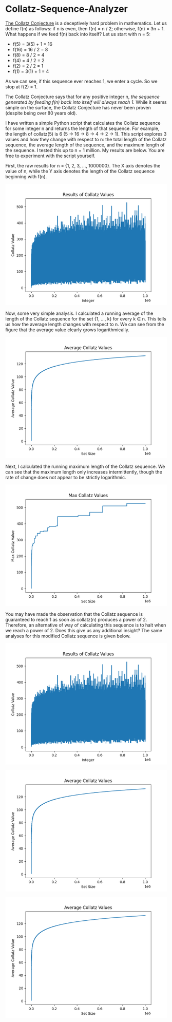 # Collatz-Sequence-Analyzer

[The Collatz Conjecture](https://en.wikipedia.org/wiki/Collatz_conjecture) is a deceptively hard problem in mathematics. Let us define f(n) as follows: if n is even, then f(n) = n / 2; otherwise, f(n) = 3n + 1. What happens if we feed f(n) back into itself? Let us start with n = 5:
* f(5) = 3(5) + 1 = 16
* f(16) = 16 / 2 = 8
* f(8) = 8 / 2 = 4
* f(4) = 4 / 2 = 2
* f(2) = 2 / 2 = 1
* f(1) = 3(1) + 1 = 4

As we can see, if this sequence ever reaches 1, we enter a cycle. So we stop at f(2) = 1.

The Collatz Conjecture says that for any positive integer n, *the sequence generated by feeding f(n) back into itself will always reach 1.* While it seems simple on the surface, the Collatz Conjecture has never been proven (despite being over 80 years old).

I have written a simple Python script that calculates the Collatz sequence for some integer n and returns the length of that sequence. For example, the length of collatz(5) is 6 (5 -> 16 -> 8 -> 4 -> 2 -> 1). This script explores 3 values and how they change with respect to n: the total length of the Collatz sequence, the average length of the sequence, and the maximum length of the sequence. I tested this up to n = 1 million. My results are below. You are free to experiment with the script yourself.

First, the raw results for n = {1, 2, 3, ..., 1000000}. The X axis denotes the value of n, while the Y axis denotes the length of the Collatz sequence beginning with f(n).

![Total Collatz Results](figures/collatz_results.png)

Now, some very simple analysis. I calculated a running average of the length of the Collatz sequence for the set {1, ..., k} for every k ∈ n. This tells us how the average length changes with respect to n. We can see from the figure that the average value clearly grows logarithmically.

![Average Collatz Results](figures/collatz_averages.png)

Next, I calculated the running maximum length of the Collatz sequence. We can see that the maximum length only increases intermittently, though the rate of change does not appear to be strictly logarithmic.

![Maximum Collatz Results](figures/collatz_maxes.png)

You may have made the observation that the Collatz sequence is guaranteed to reach 1 as soon as collatz(n) produces a power of 2. Therefore, an alternative of way of calculating this sequence is to halt when we reach a power of 2. Does this give us any additional insight? The same analyses for this modified Collatz sequence is given below.

![Total Collatz Results When Terminating at Powers of Two](figures/collatz_results.png)

![Average Collatz Results When Terminating at Powers of Two](figures/collatz_averages.png)

![Average Collatz Results When Terminating at Powers of Two](figures/collatz_averages.png)
